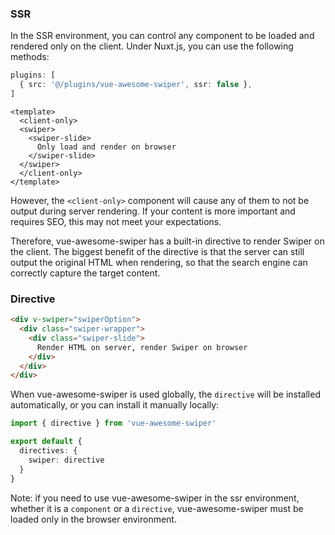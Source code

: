 ### SSR

In the SSR environment, you can control any component to be loaded and rendered only on the client. Under Nuxt.js, you can use the following methods:

```ts
plugins: [
  { src: '@/plugins/vue-awesome-swiper', ssr: false },
]
```

```vue
<template>
  <client-only>
  <swiper>
    <swiper-slide>
      Only load and render on browser
    </swiper-slide>
  </swiper>
  </client-only>
</template>
```

However, the `<client-only>` component will cause any of them to not be output during server rendering. If your content is more important and requires SEO, this may not meet your expectations.

Therefore, vue-awesome-swiper has a built-in directive to render Swiper on the client. The biggest benefit of the directive is that the server can still output the original HTML when rendering, so that the search engine can correctly capture the target content.

### Directive

```html
<div v-swiper="swiperOption">
  <div class="swiper-wrapper">
    <div class="swiper-slide">
      Render HTML on server, render Swiper on browser
    </div>
  </div>
</div>
```

When vue-awesome-swiper is used globally, the `directive` will be installed automatically, or you can install it manually locally:

```ts
import { directive } from 'vue-awesome-swiper'

export default {
  directives: {
    swiper: directive
  }
}
```

Note: if you need to use vue-awesome-swiper in the ssr environment, whether it is a `component` or a `directive`, vue-awesome-swiper must be loaded only in the browser environment.